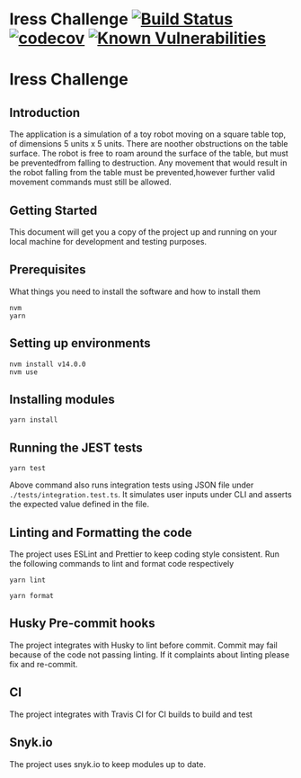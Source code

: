 # Iress Challenge [![Build Status](https://travis-ci.org/silver-xu/iress-challenge.svg?branch=master)](https://travis-ci.org/silver-xu/iress-challenge) [![codecov](https://codecov.io/gh/silver-xu/iress-challenge/branch/master/graph/badge.svg)](https://codecov.io/gh/silver-xu/iress-challenge) [![Known Vulnerabilities](https://snyk.io/test/github/silver-xu/iress-challenge/badge.svg?targetFile=package.json)](https://snyk.io/test/github/silver-xu/iress-challenge?targetFile=package.json)

# Iress Challenge

## Introduction

The application is a simulation of a toy robot moving on a square table top, of dimensions 5 units x 5 units. There are noother obstructions on the table surface. The robot is free to roam around the surface of the table, but must be preventedfrom falling to destruction. Any movement that would result in the robot falling from the table must be prevented,however further valid movement commands must still be allowed.

## Getting Started

This document will get you a copy of the project up and running on your local machine for development and testing purposes.

## Prerequisites

What things you need to install the software and how to install them

```
nvm
yarn
```

## Setting up environments

```
nvm install v14.0.0
nvm use
```

## Installing modules

```
yarn install
```

## Running the JEST tests

```
yarn test
```

Above command also runs integration tests using JSON file under `./tests/integration.test.ts`. It simulates user inputs under CLI and asserts the expected value defined in the file.

## Linting and Formatting the code

The project uses ESLint and Prettier to keep coding style consistent. Run the following commands to lint and format code respectively

```
yarn lint
```

```
yarn format
```

## Husky Pre-commit hooks

The project integrates with Husky to lint before commit. Commit may fail because of the code not passing linting. If it complaints about linting please fix and re-commit.

## CI

The project integrates with Travis CI for CI builds to build and test

## Snyk.io

The project uses snyk.io to keep modules up to date.
